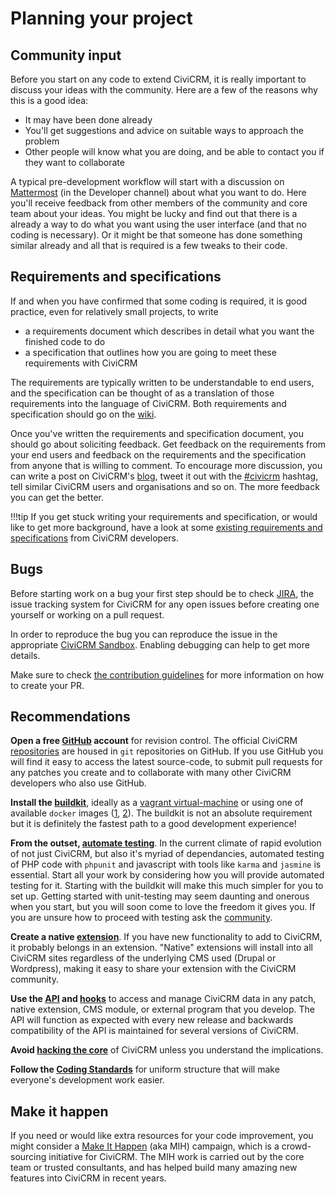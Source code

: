 # Planning your project

## Community input

Before you start on any code to extend CiviCRM, it is really important
to discuss your ideas with the community. Here are a few of the reasons
why this is a good idea:

-   It may have been done already
-   You'll get suggestions and advice on suitable ways to approach the
    problem
-   Other people will know what you are doing, and be able to contact
    you if they want to collaborate

A typical pre-development workflow will start with a discussion on
[Mattermost](https://chat.civicrm.org/) (in the Developer channel) about what
you want to do. Here you'll receive feedback from other members of the
community and core team about your ideas. You might be lucky and find
out that there is a already a way to do what you want using the user
interface (and that no coding is necessary). Or it might be that someone
has done something similar already and all that is required is a few
tweaks to their code.


## Requirements and specifications

If and when you have confirmed that some coding is required, it is good
practice, even for relatively small projects, to write

-   a requirements document which describes in detail what you want the
    finished code to do
-   a specification that outlines how you are going to meet these
    requirements with CiviCRM

The requirements are typically written to be understandable to end
users, and the specification can be thought of as a translation of those
requirements into the language of CiviCRM. Both requirements and
specification should go on the
[wiki](http://wiki.civicrm.org/confluence/display/CRM/CiviCRM+Wiki).

Once you've written the requirements and specification document, you
should go about soliciting feedback.  Get feedback on the requirements
from your end users and feedback on the requirements and the
specification from anyone that is willing to comment. To encourage more
discussion, you can write a post on CiviCRM's
[blog](https://civicrm.org/blog/), tweet it out with
the [#civicrm](https://twitter.com/hashtag/civicrm) hashtag, tell similar
CiviCRM users and organisations and so on.
The more feedback you can get the better.

!!!tip
    If you get stuck writing your requirements and specification, or would
    like to get more background, have a look at some
    [existing requirements and specifications](https://wiki.civicrm.org/confluence/display/CRM/Requirements+and+specifications)
    from CiviCRM developers.

## Bugs

Before starting work on a bug your first step should be to check 
[JIRA](https://issues.civicrm.org/), the issue tracking system for CiviCRM
for any open issues before creating one yourself or working on a pull request.

In order to reproduce the bug you can reproduce the issue in the appropriate
[CiviCRM Sandbox](https://civicrm.org/sandboxes). Enabling debugging can help
to get more details.

Make sure to check [the contribution guidelines](https://github.com/civicrm/civicrm-core/blob/master/.github/CONTRIBUTING.md)
for more information on how to create your PR.

## Recommendations

**Open a free [GitHub](https://github.com/) account** for revision control.
The official CiviCRM [repositories](https://github.com/civicrm)
are housed in `git` repositories on GitHub.  If you use GitHub you will find
it easy to access the latest source-code, to submit pull requests
for any patches you create and to collaborate with many other
CiviCRM developers who also use GitHub.

**Install the [buildkit](https://github.com/civicrm/civicrm-buildkit)**,
ideally as a [vagrant virtual-machine](https://github.com/civicrm/civicrm-buildkit-vagrant)
or using one of available `docker` images ([1](https://github.com/progressivetech/docker-civicrm-buildkit),
[2](https://github.com/ErichBSchulz/dcbk)). The buildkit is not an absolute
requirement but it is definitely the fastest path to a good development
experience!

**From the outset, [automate testing](/testing/setup.md)**.
In the current climate of rapid evolution of not just CiviCRM, but
also it's myriad of dependancies, automated testing of PHP code with `phpunit`
and javascript with tools like `karma` and `jasmine` is essential. Start all
your work by considering how you will provide automated testing for it.
Starting with the buildkit will make this much simpler for you to set up.
Getting started with unit-testing may seem daunting and onerous when you start,
but you will soon come to love the freedom it gives you. If you are
unsure how to proceed with testing ask the [community](/basics/community.md).

**Create a native [extension](/extensions/index.md)**.
If you have new functionality to add to CiviCRM, it probably belongs in an
extension. "Native" extensions will install into all CiviCRM sites
regardless of the  underlying CMS used (Drupal or Wordpress), making it easy to
share your extension with the CiviCRM community.

**Use the [API](/api/index.md) and [hooks](/hooks/index.md)** to access and manage CiviCRM data in any patch,
native extension, CMS module, or external program that you
develop. The API will function as expected with every new release
and backwards compatibility of the API is maintained for several
versions of CiviCRM.

**Avoid [hacking the core](/core/hacking.md)** of CiviCRM unless you understand
the implications.

**Follow the
[Coding Standards](/standards/index.md)**
for uniform structure that will make everyone's development work easier.


## Make it happen

If you need or would like extra resources for your code improvement, you
might consider a [Make It Happen](https://civicrm.org/make-it-happen)
(aka MIH) campaign, which is a crowd-sourcing initiative for CiviCRM.
The MIH work is carried out by the
core team or trusted consultants, and has helped build many amazing new
features into CiviCRM in recent years.


